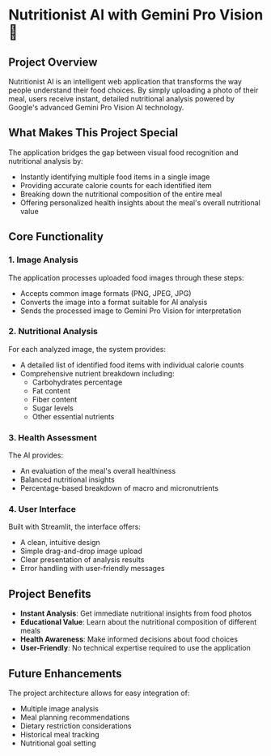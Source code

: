 # Nutritionist AI with Gemini Pro Vision 🍴

## Project Overview
Nutritionist AI is an intelligent web application that transforms the way people understand their food choices. By simply uploading a photo of their meal, users receive instant, detailed nutritional analysis powered by Google's advanced Gemini Pro Vision AI technology.

## What Makes This Project Special
The application bridges the gap between visual food recognition and nutritional analysis by:
- Instantly identifying multiple food items in a single image
- Providing accurate calorie counts for each identified item
- Breaking down the nutritional composition of the entire meal
- Offering personalized health insights about the meal's overall nutritional value

## Core Functionality

### 1. Image Analysis
The application processes uploaded food images through these steps:
- Accepts common image formats (PNG, JPEG, JPG)
- Converts the image into a format suitable for AI analysis
- Sends the processed image to Gemini Pro Vision for interpretation

### 2. Nutritional Analysis
For each analyzed image, the system provides:
- A detailed list of identified food items with individual calorie counts
- Comprehensive nutrient breakdown including:
  - Carbohydrates percentage
  - Fat content
  - Fiber content
  - Sugar levels
  - Other essential nutrients

### 3. Health Assessment
The AI provides:
- An evaluation of the meal's overall healthiness
- Balanced nutritional insights
- Percentage-based breakdown of macro and micronutrients

### 4. User Interface
Built with Streamlit, the interface offers:
- A clean, intuitive design
- Simple drag-and-drop image upload
- Clear presentation of analysis results
- Error handling with user-friendly messages

## Project Benefits
- **Instant Analysis**: Get immediate nutritional insights from food photos
- **Educational Value**: Learn about the nutritional composition of different meals
- **Health Awareness**: Make informed decisions about food choices
- **User-Friendly**: No technical expertise required to use the application

## Future Enhancements
The project architecture allows for easy integration of:
- Multiple image analysis
- Meal planning recommendations
- Dietary restriction considerations
- Historical meal tracking
- Nutritional goal setting
